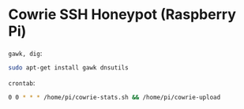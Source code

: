 Cowrie SSH Honeypot (Raspberry Pi)
==================================

`gawk, dig`:
```sh
sudo apt-get install gawk dnsutils
```
`crontab`:
```sh
0 0 * * * /home/pi/cowrie-stats.sh && /home/pi/cowrie-upload
```
